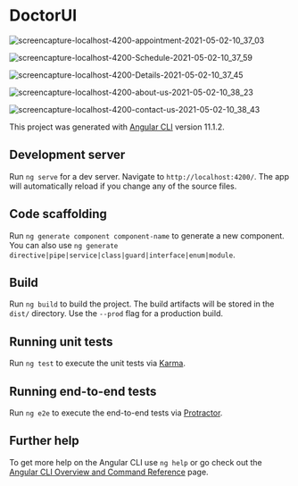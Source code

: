 # DoctorUI

![screencapture-localhost-4200-appointment-2021-05-02-10_37_03](https://user-images.githubusercontent.com/75573132/116802725-bfd42d00-ab32-11eb-834e-82368c107567.png)

![screencapture-localhost-4200-Schedule-2021-05-02-10_37_59](https://user-images.githubusercontent.com/75573132/116802720-b945b580-ab32-11eb-8b1b-f99a962bf358.png)

![screencapture-localhost-4200-Details-2021-05-02-10_37_45](https://user-images.githubusercontent.com/75573132/116802723-bea30000-ab32-11eb-9d7b-e67f1a743db8.png)

![screencapture-localhost-4200-about-us-2021-05-02-10_38_23](https://user-images.githubusercontent.com/75573132/116802726-bfd42d00-ab32-11eb-9b07-34ebaf8702c8.png)

![screencapture-localhost-4200-contact-us-2021-05-02-10_38_43](https://user-images.githubusercontent.com/75573132/116802724-bf3b9680-ab32-11eb-8563-3a61fb07bbd5.png)


This project was generated with [Angular CLI](https://github.com/angular/angular-cli) version 11.1.2.

## Development server

Run `ng serve` for a dev server. Navigate to `http://localhost:4200/`. The app will automatically reload if you change any of the source files.

## Code scaffolding

Run `ng generate component component-name` to generate a new component. You can also use `ng generate directive|pipe|service|class|guard|interface|enum|module`.

## Build

Run `ng build` to build the project. The build artifacts will be stored in the `dist/` directory. Use the `--prod` flag for a production build.

## Running unit tests

Run `ng test` to execute the unit tests via [Karma](https://karma-runner.github.io).

## Running end-to-end tests

Run `ng e2e` to execute the end-to-end tests via [Protractor](http://www.protractortest.org/).

## Further help

To get more help on the Angular CLI use `ng help` or go check out the [Angular CLI Overview and Command Reference](https://angular.io/cli) page.
